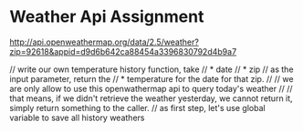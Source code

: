 # Weather Api Assignment  


  http://api.openweathermap.org/data/2.5/weather?zip=92618&appid=d9d6b642ca88454a3396830792d4b9a7

// write our own temperature history function, take 
//  * date
//  * zip 
// as the input parameter, return the 
//  * temperature for the date for that zip.
// 
// we are only allow to use this openwathermap api to query today's weather
//
// that means, if we didn't retrieve the weather yesterday, we cannot return it, simply return something to the caller.
// as first step, let's use global variable to save all history weathers
